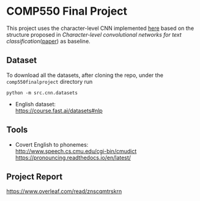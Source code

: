 # COMP550 Final Project
This project uses the character-level CNN implemented [here](https://github.com/ArdalanM/nlp-benchmarks) based on the structure proposed in <em>Character-level convolutional networks for text classification</em>([paper](https://arxiv.org/abs/1509.01626)) as baseline.


## Dataset
To download all the datasets, after cloning the repo, under the  `comp550finalproject` directory run

```
python -m src.cnn.datasets
```

- English dataset:  
https://course.fast.ai/datasets#nlp  


## Tools

- Covert English to phonemes:  
http://www.speech.cs.cmu.edu/cgi-bin/cmudict  
https://pronouncing.readthedocs.io/en/latest/  



## Project Report
https://www.overleaf.com/read/znscqmtrskrn
